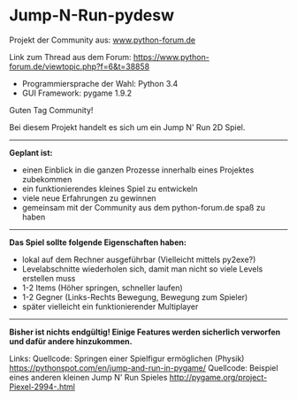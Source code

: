 # Jump-N-Run-pydesw
Projekt der Community aus: www.python-forum.de 

Link zum Thread aus dem Forum: https://www.python-forum.de/viewtopic.php?f=6&t=38858 

- Programmiersprache der Wahl: Python 3.4
- GUI Framework: pygame 1.9.2



Guten Tag Community!

Bei diesem Projekt handelt es sich um ein Jump N' Run 2D Spiel.
___

**Geplant ist:**

- einen Einblick in die ganzen Prozesse innerhalb eines Projektes zubekommen
- ein funktionierendes kleines Spiel zu entwickeln
- viele neue Erfahrungen zu gewinnen 
- gemeinsam mit der Community aus dem python-forum.de spaß zu haben

___

**Das Spiel sollte folgende Eigenschaften haben:**
- lokal auf dem Rechner ausgeführbar (Vielleicht mittels py2exe?) 
- Levelabschnitte wiederholen sich, damit man nicht so viele Levels erstellen muss
- 1-2 Items (Höher springen, schneller laufen) 
- 1-2 Gegner (Links-Rechts Bewegung, Bewegung zum Spieler)
- später vielleicht ein funktionierender Multiplayer
___

**Bisher ist nichts endgültig! Einige Features werden sicherlich verworfen und dafür andere hinzukommen.** 


Links:
    Quellcode: Springen einer Spielfigur ermöglichen (Physik)
       https://pythonspot.com/en/jump-and-run-in-pygame/
    Quellcode: Beispiel eines anderen kleinen Jump N' Run Spieles
       http://pygame.org/project-Piexel-2994-.html

